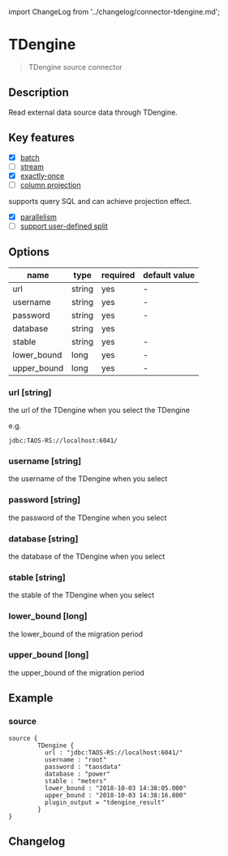 import ChangeLog from '../changelog/connector-tdengine.md';

# TDengine

> TDengine source connector

## Description

Read external data source data through TDengine.

## Key features

- [x] [batch](../../concept/connector-v2-features.md)
- [ ] [stream](../../concept/connector-v2-features.md)
- [x] [exactly-once](../../concept/connector-v2-features.md)
- [ ] [column projection](../../concept/connector-v2-features.md)

supports query SQL and can achieve projection effect.

- [x] [parallelism](../../concept/connector-v2-features.md)
- [ ] [support user-defined split](../../concept/connector-v2-features.md)

## Options

|    name     |  type  | required | default value |
|-------------|--------|----------|---------------|
| url         | string | yes      | -             |
| username    | string | yes      | -             |
| password    | string | yes      | -             |
| database    | string | yes      |               |
| stable      | string | yes      | -             |
| lower_bound | long   | yes      | -             |
| upper_bound | long   | yes      | -             |

### url [string]

the url of the TDengine when you select the TDengine

e.g.

```
jdbc:TAOS-RS://localhost:6041/
```

### username [string]

the username of the TDengine when you select

### password [string]

the password of the TDengine when you select

### database [string]

the database of the TDengine when you select

### stable [string]

the stable of the TDengine when you select

### lower_bound [long]

the lower_bound of the migration period

### upper_bound [long]

the upper_bound of the migration period

## Example

### source

```hocon
source {
        TDengine {
          url : "jdbc:TAOS-RS://localhost:6041/"
          username : "root"
          password : "taosdata"
          database : "power"
          stable : "meters"
          lower_bound : "2018-10-03 14:38:05.000"
          upper_bound : "2018-10-03 14:38:16.800"
          plugin_output = "tdengine_result"
        }
}
```

## Changelog

<ChangeLog />